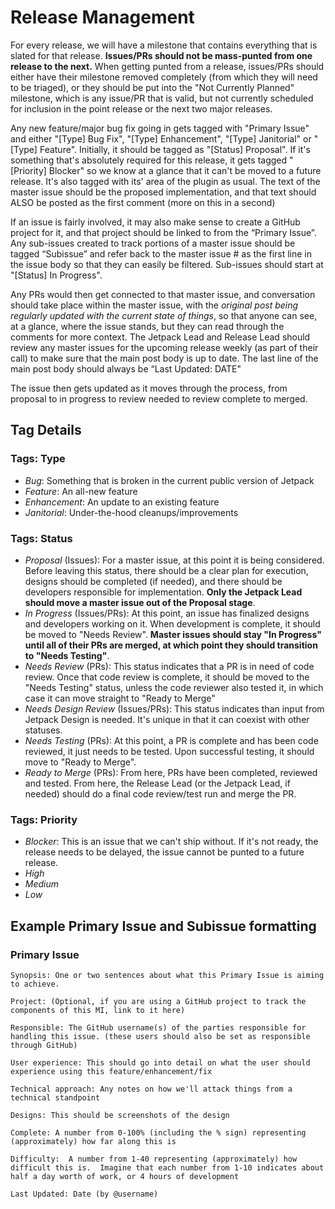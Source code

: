 # Release Management

For every release, we will have a milestone that contains everything that is slated for that release.  <strong>Issues/PRs should not be mass-punted from one release to the next.</strong>  When getting punted from a release, issues/PRs should either have their milestone removed completely (from which they will need to be triaged), or they should be put into the "Not Currently Planned" milestone, which is any issue/PR that is valid, but not currently scheduled for inclusion in the point release or the next two major releases.

Any new feature/major bug fix going in gets tagged with "Primary Issue" and either "[Type] Bug Fix", "[Type] Enhancement", "[Type] Janitorial" or "[Type] Feature".  Initially, it should be tagged as "[Status] Proposal". If it's something that's absolutely required for this release, it gets tagged "[Priority] Blocker" so we know at a glance that it can't be moved to a future release.  It's also tagged with its' area of the plugin as usual.  The text of the master issue should be the proposed implementation, and that text should ALSO be posted as the first comment (more on this in a second)

If an issue is fairly involved, it may also make sense to create a GitHub project for it, and that project should be linked to from the “Primary Issue”.  Any sub-issues created to track portions of a master issue should be tagged “Subissue” and refer back to the master issue # as the first line in the issue body so that they can easily be filtered.  Sub-issues should start at "[Status] In Progress".

Any PRs would then get connected to that master issue, and conversation should take place within the master issue, with the <em>original post being regularly updated with the current state of things</em>, so that anyone can see, at a glance, where the issue stands, but they can read through the comments for more context.  The Jetpack Lead and Release Lead should review any master issues for the upcoming release weekly (as part of their call) to make sure that the main post body is up to date.  The last line of the main post body should always be “Last Updated: DATE"

The issue then gets updated as it moves through the process, from proposal to in progress to review needed to review complete to merged.

## Tag Details

### Tags: Type


- <em>Bug</em>: Something that is broken in the current public version of Jetpack
- <em>Feature</em>: An all-new feature
- <em>Enhancement</em>: An update to an existing feature
- <em>Janitorial</em>: Under-the-hood cleanups/improvements

### Tags: Status

- <em>Proposal</em> (Issues): For a master issue, at this point it is being considered. Before leaving this status, there should be a clear plan for execution, designs should be completed (if needed), and there should be developers responsible for implementation. <strong>Only the Jetpack Lead should move a master issue out of the Proposal stage</strong>.
- <em>In Progress</em> (Issues/PRs): At this point, an issue has finalized designs and developers working on it.  When development is complete, it should be moved to "Needs Review".  <strong>Master issues should stay "In Progress" until all of their PRs are merged, at which point they should transition to "Needs Testing"</strong>.
- <em>Needs Review</em> (PRs): This status indicates that a PR is in need of code review. Once that code review is complete, it should be moved to the "Needs Testing" status, unless the code reviewer also tested it, in which case it can move straight to "Ready to Merge"
- <em>Needs Design Review</em> (Issues/PRs): This status indicates than input from Jetpack Design is needed.  It's unique in that it can coexist with other statuses.
- <em>Needs Testing</em> (PRs): At this point, a PR is complete and has been code reviewed, it just needs to be tested. Upon successful testing, it should move to "Ready to Merge".
- <em>Ready to Merge</em> (PRs): From here, PRs have been completed, reviewed and tested.  From here, the Release Lead (or the Jetpack Lead, if needed) should do a final code review/test run and merge the PR.

### Tags: Priority


- <em>Blocker</em>: This is an issue that we can't ship without.  If it's not ready, the release needs to be delayed, the issue cannot be punted to a future release.
- <em>High</em>
- <em>Medium</em>
- <em>Low</em>


## Example Primary Issue and Subissue formatting

### Primary Issue

```
Synopsis: One or two sentences about what this Primary Issue is aiming to achieve.

Project: (Optional, if you are using a GitHub project to track the components of this MI, link to it here)

Responsible: The GitHub username(s) of the parties responsible for handling this issue. (these users should also be set as responsible through GitHub)

User experience: This should go into detail on what the user should experience using this feature/enhancement/fix

Technical approach: Any notes on how we'll attack things from a technical standpoint

Designs: This should be screenshots of the design

Complete: A number from 0-100% (including the % sign) representing (approximately) how far along this is

Difficulty:  A number from 1-40 representing (approximately) how difficult this is.  Imagine that each number from 1-10 indicates about half a day worth of work, or 4 hours of development

Last Updated: Date (by @username)
```
